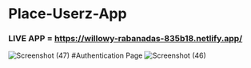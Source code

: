 ﻿# Place-Userz-App
### LIVE APP = https://willowy-rabanadas-835b18.netlify.app/
![Screenshot (47)](https://github.com/ishaan51551/Place-Userz-App/assets/98735376/ffd75db1-d27b-4209-b82d-28f992e04f43)
#Authentication Page
![Screenshot (46)](https://github.com/ishaan51551/Place-Userz-App/assets/98735376/a7d50e3c-c302-42ca-9073-1b506c092b54)
